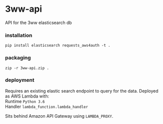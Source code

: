 # 3ww-api
API for the 3ww elasticsearch db

### installation
`pip install elasticsearch requests_aws4auth -t .`

### packaging
`zip -r 3ww-api.zip .`

### deployment
Requires an existing elastic search endpoint to query for the data.
Deployed as AWS Lambda with:   
Runtime `Python 3.6`  
Handler `lambda_function.lambda_handler`  

Sits behind Amazon API Gateway using `LAMBDA_PROXY`.